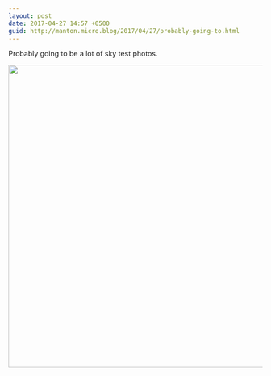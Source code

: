 ```yaml
---
layout: post
date: 2017-04-27 14:57 +0500
guid: http://manton.micro.blog/2017/04/27/probably-going-to.html
---
```

Probably going to be a lot of sky test photos.

<img src="http://manton.micro.blog/uploads/2017/863e1c5e0b.jpg" width="600" height="600" style="height: auto" />
